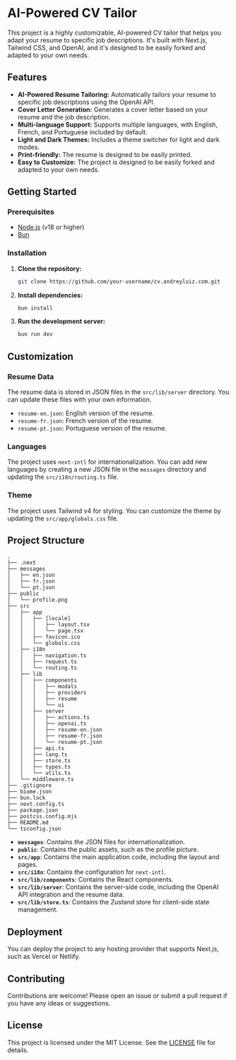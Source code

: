 # AI-Powered CV Tailor

This project is a highly customizable, AI-powered CV tailor that helps you adapt your resume to specific job descriptions. It's built with Next.js, Tailwind CSS, and OpenAI, and it's designed to be easily forked and adapted to your own needs.

## Features

- **AI-Powered Resume Tailoring:** Automatically tailors your resume to specific job descriptions using the OpenAI API.
- **Cover Letter Generation:** Generates a cover letter based on your resume and the job description.
- **Multi-language Support:** Supports multiple languages, with English, French, and Portuguese included by default.
- **Light and Dark Themes:** Includes a theme switcher for light and dark modes.
- **Print-friendly:** The resume is designed to be easily printed.
- **Easy to Customize:** The project is designed to be easily forked and adapted to your own needs.

## Getting Started

### Prerequisites

- [Node.js](https://nodejs.org/en/) (v18 or higher)
- [Bun](https://bun.sh/)

### Installation

1. **Clone the repository:**

   ```bash
   git clone https://github.com/your-username/cv.andreyluiz.com.git
   ```

2. **Install dependencies:**

   ```bash
   bun install
   ```

3. **Run the development server:**

   ```bash
   bun run dev
   ```

## Customization

### Resume Data

The resume data is stored in JSON files in the `src/lib/server` directory. You can update these files with your own information.

- `resume-en.json`: English version of the resume.
- `resume-fr.json`: French version of the resume.
- `resume-pt.json`: Portuguese version of the resume.

### Languages

The project uses `next-intl` for internationalization. You can add new languages by creating a new JSON file in the `messages` directory and updating the `src/i18n/routing.ts` file.

### Theme

The project uses Tailwind v4 for styling. You can customize the theme by updating the `src/app/globals.css` file.

## Project Structure

```
.
├── .next
├── messages
│   ├── en.json
│   ├── fr.json
│   └── pt.json
├── public
│   └── profile.png
├── src
│   ├── app
│   │   ├── [locale]
│   │   │   ├── layout.tsx
│   │   │   └── page.tsx
│   │   ├── favicon.ico
│   │   └── globals.css
│   ├── i18n
│   │   ├── navigation.ts
│   │   ├── request.ts
│   │   └── routing.ts
│   ├── lib
│   │   ├── components
│   │   │   ├── modals
│   │   │   ├── providers
│   │   │   ├── resume
│   │   │   └── ui
│   │   ├── server
│   │   │   ├── actions.ts
│   │   │   ├── openai.ts
│   │   │   ├── resume-en.json
│   │   │   ├── resume-fr.json
│   │   │   └── resume-pt.json
│   │   ├── api.ts
│   │   ├── lang.ts
│   │   ├── store.ts
│   │   ├── types.ts
│   │   └── utils.ts
│   └── middleware.ts
├── .gitignore
├── biome.json
├── bun.lock
├── next.config.ts
├── package.json
├── postcss.config.mjs
├── README.md
└── tsconfig.json
```

- **`messages`**: Contains the JSON files for internationalization.
- **`public`**: Contains the public assets, such as the profile picture.
- **`src/app`**: Contains the main application code, including the layout and pages.
- **`src/i18n`**: Contains the configuration for `next-intl`.
- **`src/lib/components`**: Contains the React components.
- **`src/lib/server`**: Contains the server-side code, including the OpenAI API integration and the resume data.
- **`src/lib/store.ts`**: Contains the Zustand store for client-side state management.

## Deployment

You can deploy the project to any hosting provider that supports Next.js, such as Vercel or Netlify.

## Contributing

Contributions are welcome! Please open an issue or submit a pull request if you have any ideas or suggestions.

## License

This project is licensed under the MIT License. See the [LICENSE](LICENSE) file for details.